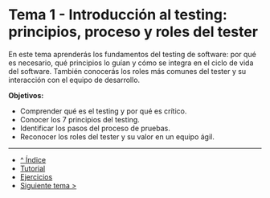 # Tema 1 - Introducción al testing: principios, proceso y roles del tester

En este tema aprenderás los fundamentos del testing de software: por qué es necesario, qué principios lo guían y cómo se integra en el ciclo de vida del software. También conocerás los roles más comunes del tester y su interacción con el equipo de desarrollo.

**Objetivos:**

- Comprender qué es el testing y por qué es crítico.
- Conocer los 7 principios del testing.
- Identificar los pasos del proceso de pruebas.
- Reconocer los roles del tester y su valor en un equipo ágil.

---

- [^ Índice](../readme.md)
- [Tutorial](./tutorial.md)
- [Ejercicios](./ejercicios.md)
- [Siguiente tema >](../semana02/readme.md)
